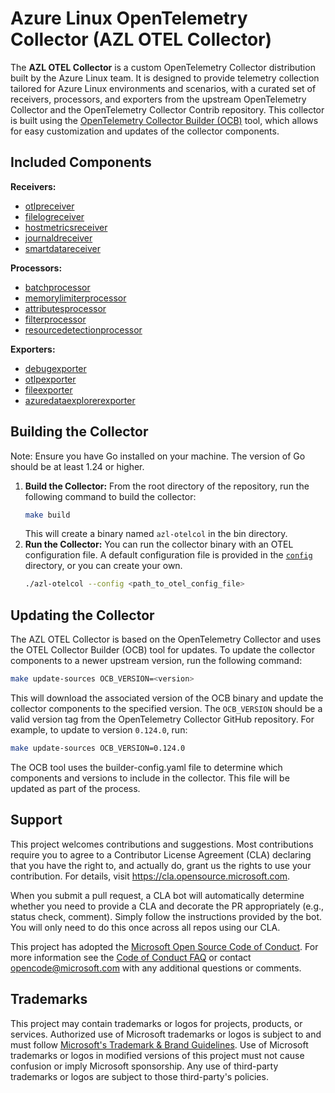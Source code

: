 # Azure Linux OpenTelemetry Collector (AZL OTEL Collector)

The **AZL OTEL Collector** is a custom OpenTelemetry Collector distribution
built by the Azure Linux team. It is designed to provide telemetry collection
tailored for Azure Linux environments and scenarios, with a curated set of
receivers, processors, and exporters from the upstream OpenTelemetry Collector
and the OpenTelemetry Collector Contrib repository. This collector is built
using the [OpenTelemetry Collector Builder
(OCB)](https://github.com/open-telemetry/opentelemetry-collector/tree/main/cmd/builder)
tool, which allows for easy customization and updates of the collector
components.

## Included Components

**Receivers:**

- [otlpreceiver](https://github.com/open-telemetry/opentelemetry-collector/tree/main/receiver/otlpreceiver)
- [filelogreceiver](https://github.com/open-telemetry/opentelemetry-collector-contrib/tree/main/receiver/filelogreceiver)
- [hostmetricsreceiver](https://github.com/open-telemetry/opentelemetry-collector-contrib/tree/main/receiver/hostmetricsreceiver)
- [journaldreceiver](https://github.com/open-telemetry/opentelemetry-collector-contrib/tree/main/receiver/journaldreceiver)
- [smartdatareceiver](https://github.com/microsoft/azl-otel-collector/tree/main/receiver/smartdatareceiver)

**Processors:**
- [batchprocessor](https://github.com/open-telemetry/opentelemetry-collector/tree/main/processor/batchprocessor)
- [memorylimiterprocessor](https://github.com/open-telemetry/opentelemetry-collector/tree/main/processor/memorylimiterprocessor)
- [attributesprocessor](https://github.com/open-telemetry/opentelemetry-collector-contrib/tree/main/processor/attributesprocessor)
- [filterprocessor](https://github.com/open-telemetry/opentelemetry-collector-contrib/tree/main/processor/filterprocessor)
- [resourcedetectionprocessor](https://github.com/open-telemetry/opentelemetry-collector-contrib/tree/main/processor/resourcedetectionprocessor)

**Exporters:**
- [debugexporter](https://github.com/open-telemetry/opentelemetry-collector/tree/main/exporter/debugexporter)
- [otlpexporter](https://github.com/open-telemetry/opentelemetry-collector/tree/main/exporter/otlpexporter)
- [fileexporter](https://github.com/open-telemetry/opentelemetry-collector-contrib/tree/main/exporter/fileexporter)
- [azuredataexplorerexporter](https://github.com/open-telemetry/opentelemetry-collector-contrib/tree/main/exporter/azuredataexplorerexporter)


## Building the Collector

Note: Ensure you have Go installed on your machine. The version of Go should be
at least 1.24 or higher.

1. **Build the Collector:** From the root directory of the repository, run the
   following command to build the collector:
    ```bash
    make build
    ```
    This will create a binary named `azl-otelcol` in the bin directory.
2. **Run the Collector:** You can run the collector binary with an OTEL
    configuration file. A default configuration file is provided in the
    [`config`](./config) directory, or you can create your own.
      ```bash
      ./azl-otelcol --config <path_to_otel_config_file>
      ```

## Updating the Collector
The AZL OTEL Collector is based on the OpenTelemetry Collector and uses the OTEL
Collector Builder (OCB) tool for updates. To update the collector components to
a newer upstream version, run the following command:
```bash
make update-sources OCB_VERSION=<version>
```
This will download the associated version of the OCB binary and update the
collector components to the specified version. The `OCB_VERSION` should be a
valid version tag from the OpenTelemetry Collector GitHub repository. For
example, to update to version `0.124.0`, run:
```bash
make update-sources OCB_VERSION=0.124.0
```
The OCB tool uses the builder-config.yaml file to determine which components and
versions to include in the collector. This file will be updated as part of the
process.

## Support

This project welcomes contributions and suggestions.  Most contributions require
you to agree to a Contributor License Agreement (CLA) declaring that you have
the right to, and actually do, grant us the rights to use your contribution. For
details, visit https://cla.opensource.microsoft.com.

When you submit a pull request, a CLA bot will automatically determine whether
you need to provide a CLA and decorate the PR appropriately (e.g., status check,
comment). Simply follow the instructions provided by the bot. You will only need
to do this once across all repos using our CLA.

This project has adopted the [Microsoft Open Source Code of
Conduct](https://opensource.microsoft.com/codeofconduct/). For more information
see the [Code of Conduct
FAQ](https://opensource.microsoft.com/codeofconduct/faq/) or contact
[opencode@microsoft.com](mailto:opencode@microsoft.com) with any additional
questions or comments.

## Trademarks

This project may contain trademarks or logos for projects, products, or
services. Authorized use of Microsoft trademarks or logos is subject to and must
follow [Microsoft's Trademark & Brand
Guidelines](https://www.microsoft.com/en-us/legal/intellectualproperty/trademarks/usage/general).
Use of Microsoft trademarks or logos in modified versions of this project must
not cause confusion or imply Microsoft sponsorship. Any use of third-party
trademarks or logos are subject to those third-party's policies.
